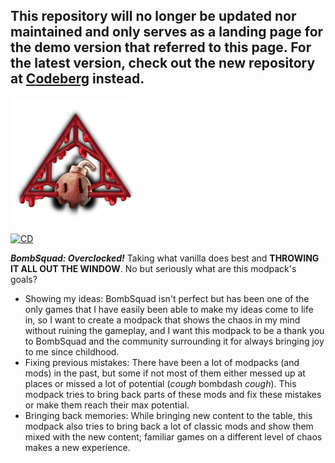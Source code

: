 ## This repository will no longer be updated nor maintained and only serves as a landing page for the demo version that referred to this page. For the latest version, check out the new repository at [Codeberg](https://codeberg.org/3ra/overclocked) instead.

<img
src="https://github.com/EraOSBeta/overclocked/blob/master/logo.png"
height="200" alt="logo">

[![CD](https://github.com/Over3dge/overclocked/actions/workflows/cd.yml/badge.svg)](https://github.com/Over3dge/overclocked/actions/workflows/cd.yml)

***BombSquad: Overclocked!*** Taking what vanilla does best and **THROWING IT ALL OUT THE WINDOW**. No but seriously what are this modpack's goals?
- Showing my ideas: BombSquad isn't perfect but has been one of the only games that I have easily been able to make my ideas come to life in, so I want to create a modpack that shows the chaos in my mind without ruining the gameplay, and I want this modpack to be a thank you to BombSquad and the community surrounding it for always bringing joy to me since childhood.
- Fixing previous mistakes: There have been a lot of modpacks (and mods) in the past, but some if not most of them either messed up at places or missed a lot of potential (*cough* bombdash *cough*). This modpack tries to bring back parts of these mods and fix these mistakes or make them reach their max potential.
- Bringing back memories: While bringing new content to the table, this modpack also tries to bring back a lot of classic mods and show them mixed with the new content; familiar games on a different level of chaos makes a new experience.

